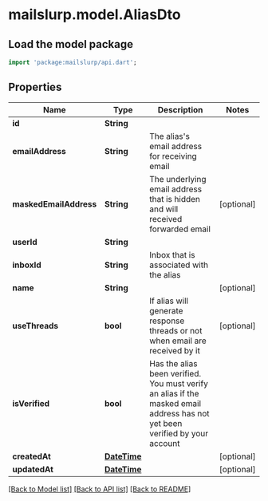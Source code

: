 # mailslurp.model.AliasDto

## Load the model package
```dart
import 'package:mailslurp/api.dart';
```

## Properties
Name | Type | Description | Notes
------------ | ------------- | ------------- | -------------
**id** | **String** |  | 
**emailAddress** | **String** | The alias's email address for receiving email | 
**maskedEmailAddress** | **String** | The underlying email address that is hidden and will received forwarded email | [optional] 
**userId** | **String** |  | 
**inboxId** | **String** | Inbox that is associated with the alias | 
**name** | **String** |  | [optional] 
**useThreads** | **bool** | If alias will generate response threads or not when email are received by it | [optional] 
**isVerified** | **bool** | Has the alias been verified. You must verify an alias if the masked email address has not yet been verified by your account | 
**createdAt** | [**DateTime**](DateTime) |  | [optional] 
**updatedAt** | [**DateTime**](DateTime) |  | [optional] 

[[Back to Model list]](../README#documentation-for-models) [[Back to API list]](../README#documentation-for-api-endpoints) [[Back to README]](../README)


